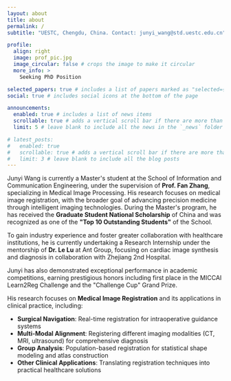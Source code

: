```yaml
---
layout: about
title: about
permalink: /
subtitle: "UESTC, Chengdu, China. Contact: junyi_wang@std.uestc.edu.cn"

profile:
  align: right
  image: prof_pic.jpg
  image_circular: false # crops the image to make it circular
  more_info: >
    Seeking PhD Position

selected_papers: true # includes a list of papers marked as "selected={true}"
social: true # includes social icons at the bottom of the page

announcements:
  enabled: true # includes a list of news items
  scrollable: true # adds a vertical scroll bar if there are more than 3 news items
  limit: 5 # leave blank to include all the news in the `_news` folder

# latest_posts:
#   enabled: true
#   scrollable: true # adds a vertical scroll bar if there are more than 3 new posts items
#   limit: 3 # leave blank to include all the blog posts
---
```


Junyi Wang is currently a Master's student at the School of Information and Communication Engineering, under the supervision of **Prof. Fan Zhang**, specializing in Medical Image Processing. His  research focuses on medical image registration, with the broader goal of advancing precision medicine through intelligent imaging technologies. During the Master's program, he has received the **Graduate Student National Scholarship** of China and was recognized as one of the **"Top 10 Outstanding Students"** of the School.

To gain industry experience and foster greater collaboration with healthcare institutions, he is currently undertaking a Research Internship under the mentorship of **Dr. Le Lu** at Ant Group, focusing on cardiac image synthesis and diagnosis in collaboration with Zhejiang 2nd Hospital.

Junyi has also demonstrated exceptional performance in academic competitions, earning prestigious honors including first place in the MICCAI Learn2Reg Challenge and the "Challenge Cup" Grand Prize.

His research focuses on **Medical Image Registration** and its applications in clinical practice, including:

- **Surgical Navigation**: Real-time registration for intraoperative guidance systems
- **Multi-Modal Alignment**: Registering different imaging modalities (CT, MRI, ultrasound) for comprehensive diagnosis
- **Group Analysis**: Population-based registration for statistical shape modeling and atlas construction  
- **Other Clinical Applications**: Translating registration techniques into practical healthcare solutions
